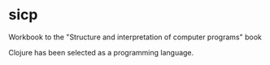# sicp
Workbook to the "Structure and interpretation of computer programs" book

Clojure has been selected as a programming language.
